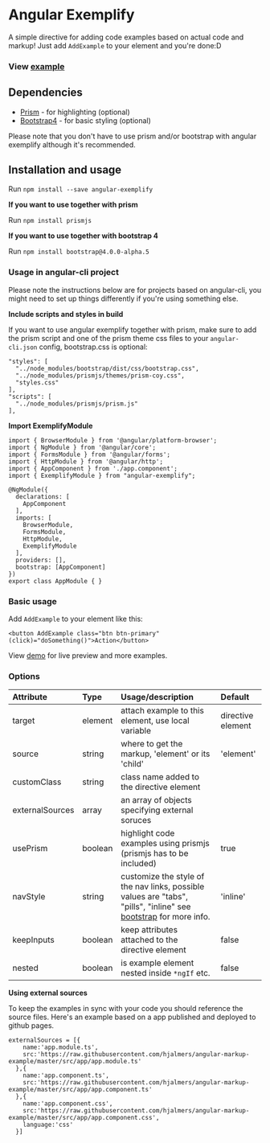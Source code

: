 # Angular Exemplify

A simple directive for adding code examples based on actual code and markup! Just add `AddExample` to your element and you're done:D

### View [example](https://hjalmers.github.io/angular-exemplify/)

## Dependencies
- [Prism](http://prismjs.com/) - for highlighting (optional)
- [Bootstrap4](https://v4-alpha.getbootstrap.com/) - for basic styling (optional)

Please note that you don't have to use prism and/or bootstrap with angular exemplify although it's recommended.

## Installation and usage

Run `npm install --save angular-exemplify`

**If you want to use together with prism**

Run `npm install prismjs`

**If you want to use together with bootstrap 4**

Run `npm install bootstrap@4.0.0-alpha.5`

### Usage in angular-cli project
Please note the instructions below are for projects based on angular-cli, you might need to set up things differently if you're using something else.

**Include scripts and styles in build**

If you want to use angular exemplify together with prism, make sure to add the prism script and one of the prism theme css files to your `angular-cli.json` config, bootstrap.css is optional:

```
"styles": [
  "../node_modules/bootstrap/dist/css/bootstrap.css",
  "../node_modules/prismjs/themes/prism-coy.css",
  "styles.css"
],
"scripts": [
  "../node_modules/prismjs/prism.js"
],
```

**Import ExemplifyModule**
```
import { BrowserModule } from '@angular/platform-browser';
import { NgModule } from '@angular/core';
import { FormsModule } from '@angular/forms';
import { HttpModule } from '@angular/http';
import { AppComponent } from './app.component';
import { ExemplifyModule } from "angular-exemplify";

@NgModule({
  declarations: [
    AppComponent
  ],
  imports: [
    BrowserModule,
    FormsModule,
    HttpModule,
    ExemplifyModule
  ],
  providers: [],
  bootstrap: [AppComponent]
})
export class AppModule { }
```

### Basic usage
Add `AddExample` to your element like this:
```
<button AddExample class="btn btn-primary" (click)="doSomething()">Action</button>
```

View [demo](https://hjalmers.github.io/angular-exemplify/) for live preview and more examples.

### Options

| Attribute       | Type    | Usage/description                                                                                                                                                     | Default           |
|:----------------|:--------|:----------------------------------------------------------------------------------------------------------------------------------------------------------------------|:------------------|
| target          | element | attach example to this element, use local variable                                                                                                                    | directive element |
| source          | string  | where to get the markup, 'element' or its 'child'                                                                                                                     | 'element'         |
| customClass     | string  | class name added to the directive element                                                                                                                             |                   |
| externalSources | array   | an array of objects specifying external soruces                                                                                                                       |                   |
| usePrism        | boolean | highlight code examples using prismjs (prismjs has to be included)                                                                                                    | true              |
| navStyle        | string  | customize the style of the nav links, possible values are "tabs", "pills", "inline" see [bootstrap](http://v4-alpha.getbootstrap.com/components/navs/) for more info. | 'inline'          |
| keepInputs      | boolean | keep attributes attached to the directive element                                                                                                                     | false             |
| nested          | boolean | is example element nested inside `*ngIf` etc.                                                                                                                         | false             |

**Using external sources**

To keep the examples in sync with your code you should reference the source files. Here's an example based on a app published and deployed to github pages.

```
externalSources = [{
    name:'app.module.ts',
    src:'https://raw.githubusercontent.com/hjalmers/angular-markup-example/master/src/app/app.module.ts'
  },{
    name:'app.component.ts',
    src:'https://raw.githubusercontent.com/hjalmers/angular-markup-example/master/src/app/app.component.ts'
  },{
    name:'app.component.css',
    src:'https://raw.githubusercontent.com/hjalmers/angular-markup-example/master/src/app/app.component.css',
    language:'css'
  }]
```
